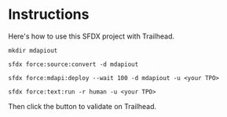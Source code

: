 # Instructions

Here's how to use this SFDX project with Trailhead.

```
mkdir mdapiout

sfdx force:source:convert -d mdapiout

sfdx force:mdapi:deploy --wait 100 -d mdapiout -u <your TPO>

sfdx force:text:run -r human -u <your TPO>
```

Then click the button to validate on Trailhead.
